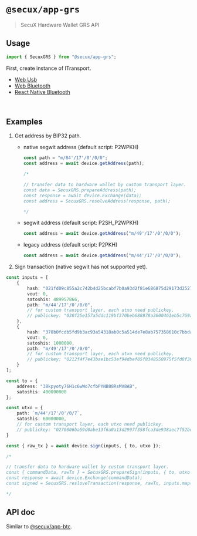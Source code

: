 # `@secux/app-grs`

> SecuX Hardware Wallet GRS API

## Usage

```ts
import { SecuxGRS } from "@secux/app-grs";
```

First, create instance of ITransport.
- [Web Usb](https://www.npmjs.com/package/@secux/transport-webusb)
- [Web Bluetooth](https://www.npmjs.com/package/@secux/transport-webble)
- [React Native Bluetooth](https://www.npmjs.com/package/@secux/transport-reactnative)

<br/>

## Examples
1. Get address by BIP32 path.
    - native segwit address (default script: P2WPKH)
        ```ts
        const path = "m/84'/17'/0'/0/0";
        const address = await device.getAddress(path);

        /*

        // transfer data to hardware wallet by custom transport layer.
        const data = SecuxGRS.prepareAddress(path);
        const response = await device.Exchange(data);
        const address = SecuxGRS.resolveAddress(response, path);

        */
        ```
    - segwit address (default script: P2SH_P2WPKH)
        ```ts
        const address = await device.getAddress("m/49'/17'/0'/0/0");
        ```
    - legacy address (default script: P2PKH)
        ```ts
        const address = await device.getAddress("m/44'/17'/0'/0/0");
        ```

2. Sign transaction (native segwit has not supported yet).
```ts
const inputs = [
    {
        hash: "021fd09c855a2c742b4d25bcabf7b0a93d2f81e686875d29173d2527d3f93383",
        vout: 0,
        satoshis: 489957866,
        path: "m/44'/17'/0'/0/0",
        // for custom transport layer, each utxo need publickey.
        // publickey: "030f25e157a5ddc119bf370beb688878a3600461eb5c769a5556bdfe225d9a246e"
    },
    {
        hash: "378b0fcdb5fd9b3ac93a54318ab0c5a514de7e8ab757358610c7bbda0352c544",
        vout: 0,
        satoshis: 1000000,
        path: "m/49'/17'/0'/0/0",
        // for custom transport layer, each utxo need publickey.
        // publickey: "0212f4f7e43bae1bc53ef94dbef85f8348550975f5fd8f3693c19757223692e8dd"
    }
];

const to = {
    address: "38kpyoty76H1c6wWo7cfbPYNB88RsMV8AB",
    satoshis: 400000000
};

const utxo = {
    path: `m/44'/17'/0'/0/7`,
    satoshis: 60000000,
    // for custom transport layer, each utxo need publickey.
    // publickey: "0270806ba59d0abe13f6a0a13d2997f358fca3de938aec7f52bc78e7121d24ae23"
}

const { raw_tx } = await device.sign(inputs, { to, utxo });

/*

// transfer data to hardware wallet by custom transport layer.
const { commandData, rawTx } = SecuxGRS.prepareSign(inputs, { to, utxo });
const response = await device.Exchange(commandData);
const signed = SecuxGRS.resloveTransaction(response, rawTx, inputs.map(x => x.publickey));

*/
```

## API doc
Similar to [@secux/app-btc](https://www.npmjs.com/package/@secux/app-btc).